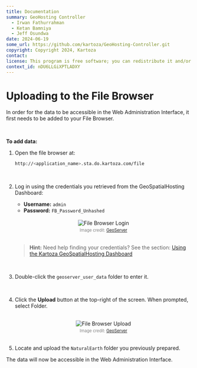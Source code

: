 ```yaml
---
title: Documentation
summary: GeoHosting Controller
  - Irwan Fathurrahman
  - Ketan Bamniya
  - Jeff Osundwa
date: 2024-06-19
some_url: https://github.com/kartoza/GeoHosting-Controller.git
copyright: Copyright 2024, Kartoza
contact:
license: This program is free software; you can redistribute it and/or modify it under the terms of the GNU Affero General Public License as published by the Free Software Foundation; either version 3 of the License, or (at your option) any later version.
context_id: nDU6LLGiXPTLADXY
---
```


# Uploading to the File Browser

In order for the data to be accessible in the Web Administration Interface, it first needs to be added to your File Browser.

<br>

**To add data:**

1. Open the file browser at:

     ```bash
     http://<application_name>.sta.do.kartoza.com/file
     ```

     <br>

2. Log in using the credentials you retrieved from the GeoSpatialHosting Dashboard:

     - **Username:** `admin`
     - **Password:** `FB_Password_Unhashed`

     <br>

     <div style="text-align: center;">
       <img src="../../img/geoserver-img-12.png" alt="File Browser Login" width=auto>
       <div style="font-size: 0.8em; color: gray; margin-top: 4px;">
       Image credit: <a href="https://geoserver.org/" target="_blank">GeoServer</a>
       </div>
     </div>

     <br>

      > **Hint:** Need help finding your credentials? See the section: [Using the Kartoza GeoSpatialHosting Dashboard](https://kartoza.github.io/GeoHosting/products/geoserver/guide/#using-the-kartoza-geospatialhosting-dashboard)

      <br>

3. Double-click the `geoserver_user_data` folder to enter it.

      <br>

4. Click the **Upload** button at the top-right of the screen. When prompted, select Folder.

     <br>

     <div style="text-align: center;">
       <img src="../../img/geoserver-img-13.png" alt="File Browser Upload" width=auto>
       <div style="font-size: 0.8em; color: gray; margin-top: 4px;">
       Image credit: <a href="https://geoserver.org/" target="_blank">GeoServer</a>
       </div>
     </div>

     <br>

5. Locate and upload the `NaturalEarth` folder you previously prepared.

The data will now be accessible in the Web Administration Interface.
